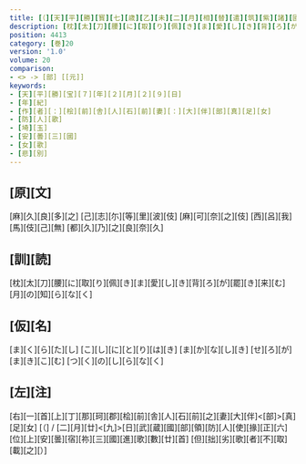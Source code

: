 ```yaml
---
title: [（][天][平][勝][寳][七][歳][乙][未][二][月][相][替][遣][筑][紫][諸][國][防][人][等][歌][）]
description: [枕][太][刀][腰][に][取][り][佩][き][ま][愛][し][き][背][ろ][が][罷][き][来][む][月][の][知][ら][な][く]
position: 4413
category: [巻]20
version: '1.0'
volume: 20
comparison:
- <> -> [部] [[元]]
keywords:
- [天][平][勝][宝][７][年][２][月][２][９][日]
- [年][紀]
- [作][者][：][桧][前][舎][人][石][前][妻][：][大][伴][部][真][足][女]
- [防][人][歌]
- [埼][玉]
- [安][曇][三][國]
- [女][歌]
- [悲][別]
---
```


## [原][文]

[麻][久][良][多][之] [己][志][尓][等][里][波][伎] [麻][可][奈][之][伎] [西][呂][我][馬][伎][己][無] [都][久][乃][之][良][奈][久]

## [訓][読]

[枕][太][刀][腰][に][取][り][佩][き][ま][愛][し][き][背][ろ][が][罷][き][来][む][月][の][知][ら][な][く]

## [仮][名]

[ま][く][ら][た][し] [こ][し][に][と][り][は][き] [ま][か][な][し][き] [せ][ろ][が][ま][き][こ][む] [つ][く][の][し][ら][な][く]

## [左][注]

[右][一][首][上][丁][那][珂][郡][桧][前][舎][人][石][前][之][妻][大][伴]<[部]>[真][足][女] [（] / [二][月][廿]<[九]>[日][武][蔵][國][部][領][防][人][使][掾][正][六][位][上][安][曇][宿][祢][三][國][進][歌][數][廿][首] [但][拙][劣][歌][者][不][取][載][之][）]
